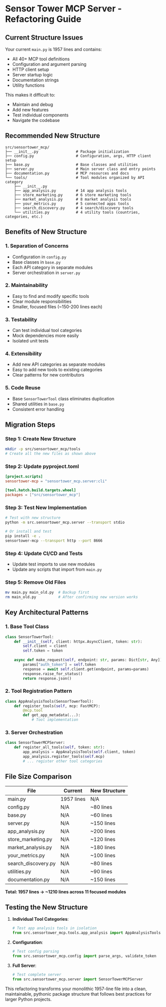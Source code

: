 # Sensor Tower MCP Server - Refactoring Guide

## Current Structure Issues

Your current `main.py` is 1957 lines and contains:
- All 40+ MCP tool definitions
- Configuration and argument parsing  
- HTTP client setup
- Server startup logic
- Documentation strings
- Utility functions

This makes it difficult to:
- Maintain and debug
- Add new features
- Test individual components
- Navigate the codebase

## Recommended New Structure

```
src/sensortower_mcp/
├── __init__.py                 # Package initialization
├── config.py                   # Configuration, args, HTTP client setup
├── base.py                     # Base classes and utilities  
├── server.py                   # Main server class and entry points
├── documentation.py            # MCP resources and docs
└── tools/                      # Tool modules organized by API category
    ├── __init__.py
    ├── app_analysis.py         # 14 app analysis tools
    ├── store_marketing.py      # 6 store marketing tools
    ├── market_analysis.py      # 8 market analysis tools
    ├── your_metrics.py         # 5 connected apps tools
    ├── search_discovery.py     # 4 search/discovery tools
    └── utilities.py            # 4 utility tools (countries, categories, etc.)
```

## Benefits of New Structure

### 1. **Separation of Concerns**
- Configuration in `config.py`
- Base classes in `base.py`
- Each API category in separate modules
- Server orchestration in `server.py`

### 2. **Maintainability**
- Easy to find and modify specific tools
- Clear module responsibilities
- Smaller, focused files (~150-200 lines each)

### 3. **Testability**
- Can test individual tool categories
- Mock dependencies more easily
- Isolated unit tests

### 4. **Extensibility**
- Add new API categories as separate modules
- Easy to add new tools to existing categories
- Clear patterns for new contributors

### 5. **Code Reuse**
- Base `SensorTowerTool` class eliminates duplication
- Shared utilities in `base.py`
- Consistent error handling

## Migration Steps

### Step 1: Create New Structure
```bash
mkdir -p src/sensortower_mcp/tools
# Create all the new files as shown above
```

### Step 2: Update pyproject.toml
```toml
[project.scripts]
sensortower-mcp = "sensortower_mcp.server:cli"

[tool.hatch.build.targets.wheel]
packages = ["src/sensortower_mcp"]
```

### Step 3: Test New Implementation
```bash
# Test with new structure
python -m src.sensortower_mcp.server --transport stdio

# Or install and test
pip install -e .
sensortower-mcp --transport http --port 8666
```

### Step 4: Update CI/CD and Tests
- Update test imports to use new modules
- Update any scripts that import from `main.py`

### Step 5: Remove Old Files
```bash
mv main.py main_old.py  # Backup first
rm main_old.py          # After confirming new version works
```

## Key Architectural Patterns

### 1. **Base Tool Class**
```python
class SensorTowerTool:
    def __init__(self, client: httpx.AsyncClient, token: str):
        self.client = client
        self.token = token
    
    async def make_request(self, endpoint: str, params: Dict[str, Any]):
        params["auth_token"] = self.token
        response = await self.client.get(endpoint, params=params)
        response.raise_for_status()
        return response.json()
```

### 2. **Tool Registration Pattern**
```python
class AppAnalysisTools(SensorTowerTool):
    def register_tools(self, mcp: FastMCP):
        @mcp.tool
        def get_app_metadata(...):
            # Tool implementation
```

### 3. **Server Orchestration**
```python
class SensorTowerMCPServer:
    def register_all_tools(self, token: str):
        app_analysis = AppAnalysisTools(self.client, token)
        app_analysis.register_tools(self.mcp)
        # ... register other tool categories
```

## File Size Comparison

| File | Current | New Structure |
|------|---------|---------------|
| main.py | 1957 lines | N/A |
| config.py | N/A | ~80 lines |
| base.py | N/A | ~60 lines |
| server.py | N/A | ~150 lines |
| app_analysis.py | N/A | ~200 lines |
| store_marketing.py | N/A | ~120 lines |
| market_analysis.py | N/A | ~180 lines |
| your_metrics.py | N/A | ~100 lines |
| search_discovery.py | N/A | ~80 lines |
| utilities.py | N/A | ~90 lines |
| documentation.py | N/A | ~150 lines |

**Total: 1957 lines → ~1210 lines across 11 focused modules**

## Testing the New Structure

1. **Individual Tool Categories**:
   ```python
   # Test app analysis tools in isolation
   from src.sensortower_mcp.tools.app_analysis import AppAnalysisTools
   ```

2. **Configuration**:
   ```python
   # Test config parsing
   from src.sensortower_mcp.config import parse_args, validate_token
   ```

3. **Full Server**:
   ```python
   # Test complete server
   from src.sensortower_mcp.server import SensorTowerMCPServer
   ```

This refactoring transforms your monolithic 1957-line file into a clean, maintainable, pythonic package structure that follows best practices for larger Python projects.